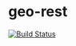# geo-rest 
[![Build Status](https://travis-ci.com/TeamD2018/geo-rest.svg?branch=suite_test)](https://travis-ci.com/TeamD2018/geo-rest)
